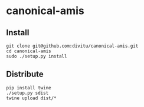 canonical-amis
==============

Install
-------

    git clone git@github.com:divitu/canonical-amis.git
    cd canonical-amis
    sudo ./setup.py install


Distribute
----------

    pip install twine
    ./setup.py sdist
    twine upload dist/*
